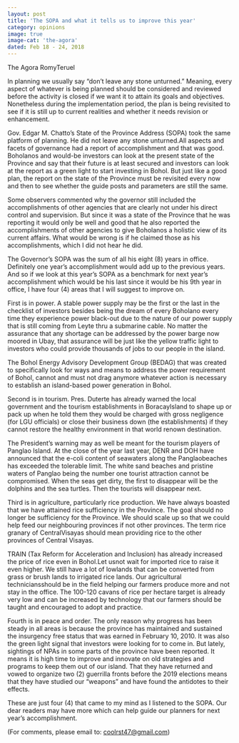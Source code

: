 ```yaml
---
layout: post
title: 'The SOPA and what it tells us to improve this year'
category: opinions
image: true
image-cat: 'the-agora'
dated: Feb 18 - 24, 2018
---
```


The Agora
RomyTeruel

In planning we usually say “don’t leave any stone unturned.” Meaning, every aspect of whatever is being planned should be considered and reviewed before the activity is closed if we want it to attain its goals and objectives.  Nonetheless during the implementation period, the plan is being revisited to see if it is still up to current realities and whether it needs revision or enhancement.

Gov. Edgar M. Chatto’s State of the Province Address (SOPA) took the same platform of planning.  He did not leave any stone unturned.All aspects and facets of governance had a report of accomplishment and that was good.  Boholanos and would-be investors can look at the present state of the Province and say that their future is at least secured and investors can look at the report as a green light to start investing in Bohol. But just like a good plan, the report on the state of the Province must be revisited every now and then to see whether the guide posts and parameters are still the same.

Some observers commented why the governor still included the accomplishments of other agencies that are clearly not under his direct control and supervision. But since it was a state of the Province that he was reporting it would only be well and good that he also reported the accomplishments of other agencies to give Boholanos a holistic view of its current affairs.  What would be wrong is if he claimed those as his accomplishments, which I did not hear he did.

The Governor’s SOPA was the sum of all his eight (8) years in office.  Definitely one year’s accomplishment would add up to the previous years.  And so if we look at this year’s SOPA as a benchmark for next year’s accomplishment which would be his last since it would be his 9th year in office, I have four (4) areas that I will suggest to improve on.

First is in power.  A stable power supply may be the first or the last in the checklist of investors besides being the dream of every Boholano every time they experience power black-out due to the nature of our power supply that is still coming from Leyte thru a submarine cable. No matter the assurance that any shortage can be addressed by the power barge now moored in Ubay, that assurance will be just like the yellow traffic light to investors who could provide thousands of jobs to our people in the island.

The Bohol Energy Advisory Development Group (BEDAG) that was created to specifically look for ways and means to address the power requirement of Bohol, cannot and must not drag anymore whatever action is necessary to establish an island-based power generation in Bohol.

Second is in tourism.  Pres. Duterte has already warned the local government and the tourism establishments in BoracayIsland to shape up or pack up when he told them they would be charged with gross negligence (for LGU officials) or close their business down (the establishments) if they cannot restore the healthy environment in that world renown destination. 

The President’s warning may as well be meant for the tourism players of Panglao Island.  At the close of the year last year, DENR and DOH have announced that the e-coli content of seawaters along the Panglaobeaches has exceeded the tolerable limit.  The white sand beaches and pristine waters of Panglao being the number one tourist attraction cannot be compromised.  When the seas get dirty, the first to disappear will be the dolphins and the sea turtles.  Then the tourists will disappear next.

Third is in agriculture, particularly rice production.  We have always boasted that we have attained rice sufficiency in the Province.  The goal should no longer be sufficiency for the Province.  We should scale up so that we could help feed our neighbouring provinces if not other provinces.  The term rice granary of CentralVisayas should mean providing rice to the other provinces of Central Visayas.

TRAIN (Tax Reform for Acceleration and Inclusion) has already increased the price of rice even in Bohol.Let usnot wait for imported rice to raise it even higher.  We still have a lot of lowlands that can be converted from grass or brush lands to irrigated rice lands. Our agricultural techniciansshould be in the field helping our farmers produce more and not stay in the office. The 100-120 cavans of rice per hectare target is already very low and can be increased by technology that our farmers should be taught and encouraged to adopt and practice. 

Fourth is in peace and order.  The only reason why progress has been steady in all areas is because the province has maintained and sustained the insurgency free status that was earned in February 10, 2010. It was also the green light signal that investors were looking for to come in.  But lately, sightings of NPAs in some parts of the province have been reported.  It means it is high time to improve and innovate on old strategies and programs to keep them out of our island.  That they have returned and vowed to organize two (2) guerrilla fronts before the 2019 elections means that they have studied our “weapons” and have found the antidotes to their effects.

These are just four (4) that came to my mind as I listened to the SOPA.  Our dear readers may have more which can help guide our planners for next year’s accomplishment.

(For comments, please email to: coolrst47@gmail.com)